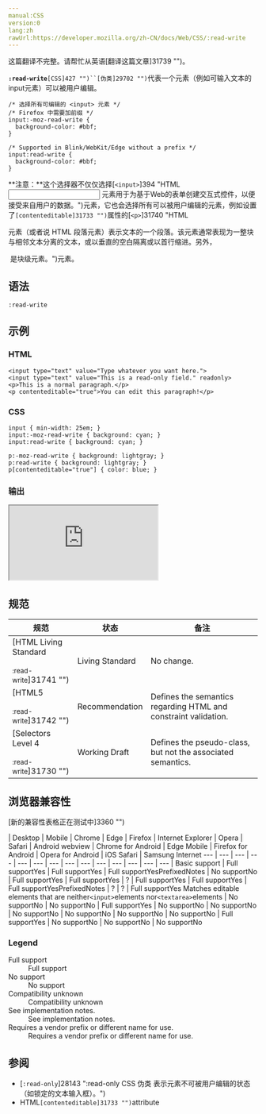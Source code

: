 ```yaml
---
manual:CSS
version:0
lang:zh
rawUrl:https://developer.mozilla.org/zh-CN/docs/Web/CSS/:read-write
---
```




这篇翻译不完整。请帮忙从英语[翻译这篇文章]31739 "")。






**`:read-write`**`[CSS]427 "")``[伪类]29702 "")`代表一个元素（例如可输入文本的 input元素）可以被用户编辑。


```
/* 选择所有可编辑的 <input> 元素 */
/* Firefox 中需要加前缀 */
input:-moz-read-write {
  background-color: #bbf;
}

/* Supported in Blink/WebKit/Edge without a prefix */
input:read-write {
  background-color: #bbf;
}
```


**注意：**这个选择器不仅仅选择[`<input>`]394 "HTML <input> 元素用于为基于Web的表单创建交互式控件，以便接受来自用户的数据。")元素，它也会选择所有可以被用户编辑的元素，例如设置了`[contenteditable]31733 "")`属性的[`<p>`]31740 "HTML <p>元素（或者说 HTML 段落元素）表示文本的一个段落。该元素通常表现为一整块与相邻文本分离的文本，或以垂直的空白隔离或以首行缩进。另外，<p> 是块级元素。")元素。



## 语法<a name="语法"></a>

```
:read-write
```

## 示例<a name="Example"></a>

### HTML<a name="HTML"></a>

```
<input type="text" value="Type whatever you want here.">
<input type="text" value="This is a read-only field." readonly>
<p>This is a normal paragraph.</p>
<p contenteditable="true">You can edit this paragraph!</p>
```

### CSS<a name="CSS"></a>

```
input { min-width: 25em; }
input:-moz-read-write { background: cyan; }
input:read-write { background: cyan; }

p:-moz-read-write { background: lightgray; }
p:read-write { background: lightgray; }
p[contenteditable="true"] { color: blue; }
```

### 输出<a name="输出"></a>


<iframe src='https://mdn.mozillademos.org/zh-CN/docs/Web/CSS/:read-write$samples/Example?revision=1382522' width='null' height='null'></iframe>



## 规范<a name="Specifications"></a>

规范 | 状态 | 备注 
 ---  |  ---  |  ---  | 
[HTML Living Standard<br></br><small>:read-write</small>]31741 "") | Living Standard | No change. 
[HTML5<br></br><small>:read-write</small>]31742 "") | Recommendation | Defines the semantics regarding HTML and constraint validation. 
[Selectors Level 4<br></br><small>:read-write</small>]31730 "") | Working Draft | Defines the pseudo-class, but not the associated semantics. 


## 浏览器兼容性<a name="Browser_compatibility"></a>
[新的兼容性表格正在测试中<i></i>]3360 "")

 | <abbr>Desktop<i></i></abbr> | <abbr>Mobile<i></i></abbr> 
 | <abbr>Chrome<i></i></abbr> | <abbr>Edge<i></i></abbr> | <abbr>Firefox<i></i></abbr> | <abbr>Internet Explorer<i></i></abbr> | <abbr>Opera<i></i></abbr> | <abbr>Safari<i></i></abbr> | <abbr>Android webview<i></i></abbr> | <abbr>Chrome for Android<i></i></abbr> | <abbr>Edge Mobile<i></i></abbr> | <abbr>Firefox for Android<i></i></abbr> | <abbr>Opera for Android<i></i></abbr> | <abbr>iOS Safari<i></i></abbr> | <abbr>Samsung Internet<i></i></abbr> 
 ---  |  ---  |  ---  |  ---  |  ---  |  ---  |  ---  |  ---  |  ---  |  ---  |  ---  |  ---  |  ---  |  ---  | 
Basic support | <abbr>Full support</abbr>Yes | <abbr>Full support</abbr>Yes | <abbr>Full support</abbr>Yes<abbr>Prefixed<i></i></abbr><abbr>Notes<i></i></abbr> | <abbr>No support</abbr>No | <abbr>Full support</abbr>Yes | <abbr>Full support</abbr>Yes | <abbr>?</abbr> | <abbr>Full support</abbr>Yes | <abbr>Full support</abbr>Yes | <abbr>Full support</abbr>Yes<abbr>Prefixed<i></i></abbr><abbr>Notes<i></i></abbr> | <abbr>?</abbr> | <abbr>?</abbr> | <abbr>Full support</abbr>Yes 
Matches editable elements that are neither`<input>`elements nor`<textarea>`elements | <abbr>No support</abbr>No | <abbr>No support</abbr>No | <abbr>Full support</abbr>Yes | <abbr>No support</abbr>No | <abbr>No support</abbr>No | <abbr>No support</abbr>No | <abbr>No support</abbr>No | <abbr>No support</abbr>No | <abbr>No support</abbr>No | <abbr>Full support</abbr>Yes | <abbr>No support</abbr>No | <abbr>No support</abbr>No | <abbr>No support</abbr>No 


### Legend<a name="Legend"></a>
<dl><dt id=''><abbr>Full support</abbr></dt><dd>Full support</dd><dt id=''><abbr>No support</abbr></dt><dd>No support</dd><dt id=''><abbr>Compatibility unknown</abbr></dt><dd>Compatibility unknown</dd><dt id=''><abbr>See implementation notes.<i></i></abbr></dt><dd>See implementation notes.</dd><dt id=''><abbr>Requires a vendor prefix or different name for use.<i></i></abbr></dt><dd>Requires a vendor prefix or different name for use.</dd></dl>

## 参阅<a name="See_also"></a>

* [`:read-only`]28143 ":read-only CSS 伪类 表示元素不可被用户编辑的状态（如锁定的文本输入框）。")
* HTML`[contenteditable]31733 "")`attribute



